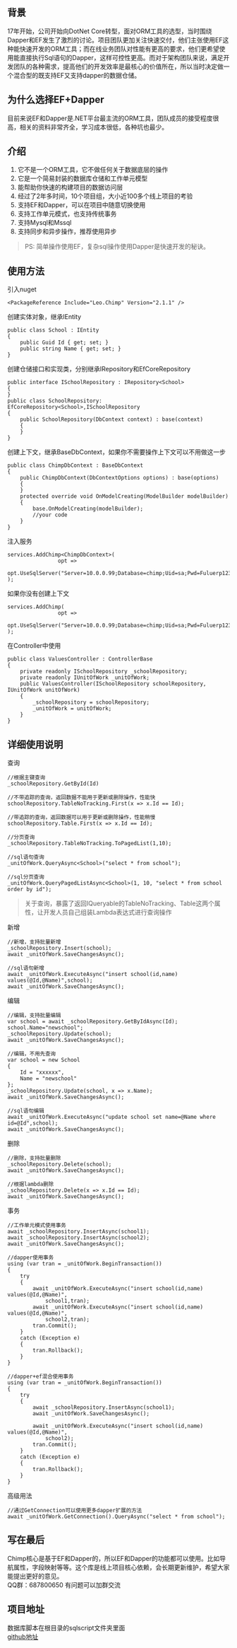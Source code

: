 ## 背景
17年开始，公司开始向DotNet Core转型，面对ORM工具的选型，当时围绕Dapper和EF发生了激烈的讨论。项目团队更加关注快速交付，他们主张使用EF这种能快速开发的ORM工具；而在线业务团队对性能有更高的要求，他们更希望使用能直接执行Sql语句的Dapper，这样可控性更高。而对于架构团队来说，满足开发团队的各种需求，提高他们的开发效率是最核心的价值所在，所以当时决定做一个混合型的既支持EF又支持dapper的数据仓储。

## 为什么选择EF+Dapper
目前来说EF和Dapper是.NET平台最主流的ORM工具，团队成员的接受程度很高，相关的资料非常齐全，学习成本很低，各种坑也最少。

## 介绍
1. 它不是一个ORM工具，它不做任何关于数据底层的操作
2. 它是一个简易封装的数据库仓储和工作单元模型
3. 能帮助你快速的构建项目的数据访问层
4. 经过了2年多时间，10个项目组，大小近100多个线上项目的考验
5. 支持EF和Dapper，可以在项目中随意切换使用
6. 支持工作单元模式，也支持传统事务
7. 支持Mysql和Mssql
8. 支持同步和异步操作，推荐使用异步

> PS: 简单操作使用EF，复杂sql操作使用Dapper是快速开发的秘诀。

## 使用方法
引入nuget
```
<PackageReference Include="Leo.Chimp" Version="2.1.1" />
```
创建实体对象，继承IEntity

```
public class School : IEntity
{
    public Guid Id { get; set; }
    public string Name { get; set; }
}
```
创建仓储接口和实现类，分别继承IRepository和EfCoreRepository
```
public interface ISchoolRepository : IRepository<School>
{
}
public class SchoolRepository: EfCoreRepository<School>,ISchoolRepository
{
    public SchoolRepository(DbContext context) : base(context)
    {
    }
}
```
创建上下文，继承BaseDbContext，如果你不需要操作上下文可以不用做这一步
```
public class ChimpDbContext : BaseDbContext
{
    public ChimpDbContext(DbContextOptions options) : base(options)
    {
    }
    protected override void OnModelCreating(ModelBuilder modelBuilder)
    {
        base.OnModelCreating(modelBuilder);
        //your code
    }
}
```
注入服务
```
services.AddChimp<ChimpDbContext>(
                opt =>
                opt.UseSqlServer("Server=10.0.0.99;Database=chimp;Uid=sa;Pwd=Fuluerp123")
);
```
如果你没有创建上下文
```
services.AddChimp(
                opt =>
                opt.UseSqlServer("Server=10.0.0.99;Database=chimp;Uid=sa;Pwd=Fuluerp123")
);
```
在Controller中使用
```
public class ValuesController : ControllerBase
{
    private readonly ISchoolRepository _schoolRepository;
    private readonly IUnitOfWork _unitOfWork;
    public ValuesController(ISchoolRepository schoolRepository, IUnitOfWork unitOfWork)
    {
        _schoolRepository = schoolRepository;
        _unitOfWork = unitOfWork;
    }
}
```
## 详细使用说明
查询
```
//根据主键查询
_schoolRepository.GetById(Id)
```
```
//不带追踪的查询，返回数据不能用于更新或删除操作，性能快
schoolRepository.TableNoTracking.First(x => x.Id == Id);
```
```
//带追踪的查询，返回数据可以用于更新或删除操作，性能稍慢
schoolRepository.Table.First(x => x.Id == Id);
```
```
//分页查询
_schoolRepository.TableNoTracking.ToPagedList(1,10);
```
```
//sql语句查询
_unitOfWork.QueryAsync<School>("select * from school");

```
```
//sql分页查询
_unitOfWork.QueryPagedListAsync<School>(1, 10, "select * from school order by id");
```
> 关于查询，暴露了返回IQueryable的TableNoTracking、Table这两个属性，让开发人员自己组装Lambda表达式进行查询操作

新增
```
//新增，支持批量新增
_schoolRepository.Insert(school);
await _unitOfWork.SaveChangesAsync();
```
```
//sql语句新增
await _unitOfWork.ExecuteAsync("insert school(id,name) values(@Id,@Name)",school);
await _unitOfWork.SaveChangesAsync();
```
编辑
```
//编辑，支持批量编辑
var school = await _schoolRepository.GetByIdAsync(Id);
school.Name="newschool";
_schoolRepository.Update(school);
await _unitOfWork.SaveChangesAsync();
```
```
//编辑，不用先查询
var school = new School
{
    Id = "xxxxxx",
    Name = "newschool"
};
_schoolRepository.Update(school, x => x.Name);
await _unitOfWork.SaveChangesAsync();
```
```
//sql语句编辑
await _unitOfWork.ExecuteAsync("update school set name=@Name where id=@Id",school);
await _unitOfWork.SaveChangesAsync();
```
删除
```
//删除，支持批量删除
_schoolRepository.Delete(school);
await _unitOfWork.SaveChangesAsync();
```
```
//根据lambda删除
_schoolRepository.Delete(x => x.Id == Id);
await _unitOfWork.SaveChangesAsync();
```
事务
```
//工作单元模式使用事务
await _schoolRepository.InsertAsync(school1);
await _schoolRepository.InsertAsync(school2);
await _unitOfWork.SaveChangesAsync();
```
```
//dapper使用事务
using (var tran = _unitOfWork.BeginTransaction())
{
    try
    {
        await _unitOfWork.ExecuteAsync("insert school(id,name) values(@Id,@Name)",
            school1,tran);
        await _unitOfWork.ExecuteAsync("insert school(id,name) values(@Id,@Name)",
            school2,tran);
        tran.Commit();
    }
    catch (Exception e)
    {
        tran.Rollback();
    }
}
```
```
//dapper+ef混合使用事务
using (var tran = _unitOfWork.BeginTransaction())
{
    try
    {
        await _schoolRepository.InsertAsync(school1);
        await _unitOfWork.SaveChangesAsync();

        await _unitOfWork.ExecuteAsync("insert school(id,name) values(@Id,@Name)",
            school2);
        tran.Commit();
    }
    catch (Exception e)
    {
        tran.Rollback();
    }
}
```
高级用法
```
//通过GetConnection可以使用更多dapper扩展的方法
await _unitOfWork.GetConnection().QueryAsync("select * from school");
```
## 写在最后
Chimp核心是基于EF和Dapper的，所以EF和Dapper的功能都可以使用。比如导航属性，字段映射等等。这个库是线上项目核心依赖，会长期更新维护，希望大家能提出更好的意见。   
QQ群：687800650 有问题可以加群交流   

## 项目地址
数据库脚本在根目录的sqlscript文件夹里面   
[github地址](https://github.com/longxianghui/chimp.git)  
